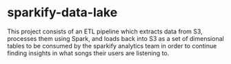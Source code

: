 # sparkify-data-lake
This project consists of an ETL pipeline which extracts data from S3, processes them using Spark, and loads back into S3 as a set of dimensional tables to be consumed by the sparkify analytics team in order to continue finding insights in what songs their users are listening to.
